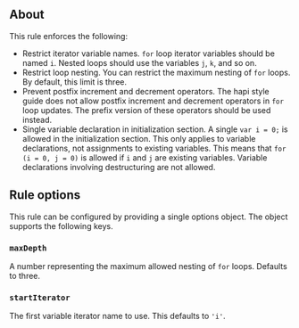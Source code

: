 
## About

This rule enforces the following:

- Restrict iterator variable names. `for` loop iterator variables should be named `i`. Nested loops should use the variables `j`, `k`, and so on.
- Restrict loop nesting.  You can restrict the maximum nesting of `for` loops. By default, this limit is three.
- Prevent postfix increment and decrement operators. The hapi style guide does not allow postfix increment and decrement operators in `for` loop updates. The prefix version of these operators should be used instead.
- Single variable declaration in initialization section. A single `var i = 0;` is allowed in the initialization section. This only applies to variable declarations, not assignments to existing variables. This means that `for (i = 0, j = 0)` is allowed if `i` and `j` are existing variables. Variable declarations involving destructuring are not allowed.

## Rule options

This rule can be configured by providing a single options object. The object supports the following keys.

### `maxDepth`

A number representing the maximum allowed nesting of `for` loops. Defaults to three.

### `startIterator`

The first variable iterator name to use. This defaults to `'i'`.
